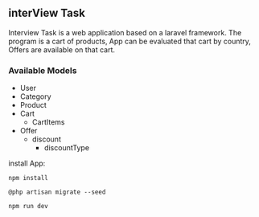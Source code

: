 ## interView Task

Interview Task is a web application based on a laravel framework.
The program is a cart of products, App can be evaluated that cart by country, Offers are available on that cart.

### Available Models
- User
- Category
- Product
- Cart
  - CartItems
- Offer
  - discount
    - discountType


install App:

```
npm install

@php artisan migrate --seed

npm run dev
```
